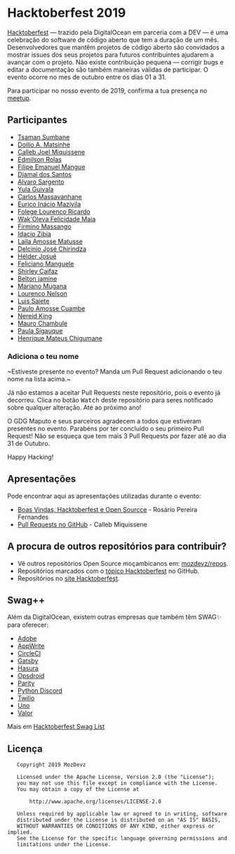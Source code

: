 # Hacktoberfest 2019

[Hacktoberfest](https://hacktoberfest.digitalocean.com) — trazido pela DigitalOcean em parceria com a DEV
 — é uma celebração do software de código aberto que tem a duração de um mês.
Desenvolvedores que mantêm projetos de código aberto são convidados a mostrar issues dos seus projetos para futuros
 contribuintes ajudarem a avançar com o projeto. Não existe contribuição pequena — corrigir bugs e editar a
 documentação são também maneiras válidas de participar.
 O evento ocorre no mes de outubro entre os dias 01 a 31.

Para participar no nosso evento de 2019, confirma a tua presença no [meetup](https://www.meetup.com/GDG-Maputo/events/264629648/).


## Participantes
- [Tsaman Sumbane](https://github.com/Tsamansumbane)
- [Doilio A. Matsinhe](github.com/doilio)
- [Calleb Joel Miquissene](https://github.com/callebdev)
- [Edmilson Rolas](https://github.com/ASRolas)
- [Filipe Emanuel Mangue](https://github.com/FilipeEmanuel/Hacktoberfest)
- [Djamal dos Santos](https://github.com/kradnoel)
- [Alvaro Sargento](https://github.com/username)
- [Yula Guivala](https://github.com/yulaGuival)
- [Carlos Massavanhane](https://github.com/cmassavanhanejr)
- [Eurico Inácio Mazivila](https://github.com/EuricoMazivila)
- [Folege Lourenco Ricardo](https://github.com/Folege)
- [Wak'Oleva Felicidade Maia](https://github.com/wakmaia)
- [Firmino Massango](github.com/FirminoMassango)
- [Idacio Zibia](https://github.com/idacioDad)
- [Laila Amosse Matusse](https://github.com/lmatusse)
- [Delcinio José Chirindza](https://github.com/DelcinioChirindza)
- [Hélder Josué](https://github.com/helderjosue)
- [Feliciano Manguele](https://github.com/FelicianoManguele)
- [Shirley Caifaz](https://github.com/ShirleyCaifaz)
- [Belton jamine](https://github.com/beltonjamine)
- [Mariano Mugana](https://github.com/MarianoMugana)
- [Lourenco Nelson](https://github.com/LourencoNelson)
- [Luis Saiete](https://github.com/ltsaiete)
- [Paulo Amosse Cuambe](https://github.com/paulocuambe)
- [Nereid King](https://github.com/nereiiidking)
- [Mauro Chambule](https://github.com/chambule)
- [Paula Sigauque](https://github.com/PSigauque)
- [Henrique Mateus Chigumane](https://github.com/HenriqueChigumane)

### Adiciona o teu nome
~Estiveste presente no evento? Manda um Pull Request adicionando o teu nome na lista acima.~

Já não estamos a aceitar Pull Requests neste repositório, pois o evento já decorreu. Clica no botão <kbd>Watch</kbd> deste repositório para seres notificado sobre qualquer alteração. Até ao próximo ano!

O GDG Maputo e seus parceiros agradecem a todos que estiveram presentes no evento. Parabéns por ter concluído o seu primeiro Pull Request! Não se esqueça que tem mais 3 Pull Requests por fazer até ao dia 31 de Outubro.

Happy Hacking!

## Apresentações
Pode encontrar aqui as apresentações utilizadas durante o evento:
- [Boas Vindas, Hacktoberfest e Open Sourcce](https://docs.google.com/presentation/d/1IHa9Pg_UFJTWbFeGHW8twdltBMD8XNztVL2XKwPLwXI/edit?usp=sharing) - Rosário Pereira Fernandes
- [Pull Requests no GitHub](https://docs.google.com/presentation/d/16qp-oVe2D_vDZOg-Y3LqOwX3kH10xz_yin7-pLVVZyQ/edit?usp=sharing) - Calleb Miquissene


## A procura de outros repositórios para contribuir?
- Vê outros repositórios Open Source moçambicanos em: [mozdevz/repos](https://github.com/mozdevz/repos).
- Repositórios marcados com o [tópico Hacktoberfest](https://github.com/topics/hacktoberfest) no GitHub.
- Repositórios no [site Hacktoberfest](https://hacktoberfest.digitalocean.com/#projects).

## Swag++

Além da DigitalOcean, existem outras empresas que também têm SWAG✨ para oferecer:
- [Adobe](https://opensource.adobe.com/squashtoberfest/)
- [AppWrite](https://medium.com/appwrite-io/hacktoberfest-2019-is-almost-here-lets-celebrate-it-together-24b311236dd)
- [CircleCI](https://hacktoberfest.circleci.com/#/)
- [Gatsby](https://www.gatsbyjs.org/contributing/contributor-swag/#how-to-claim-your-free-swag)
- [Hasura](https://blog.hasura.io/hasura-joins-hacktoberfest-2019/)
- [Opsdroid](https://medium.com/opsdroid/contributor-sticker-packs-738058ceda59/)
- [Parity](https://www.parity.io/hacktoberfest-2019-parity/)
- [Python Discord](https://www.reddit.com/r/Python/comments/dbj0vh/python_discord_hacktoberfest_2019/)
- [Twilio](https://www.twilio.com/blog/ahoy-hacktoberfest-2019)
- [Uno](https://platform.uno/uno-is-joining-hacktoberfest-2019/)
- [Valor](https://valor-software.com/articles/hacktoberfest-2019-is-coming-and-ngx-bootstrap-strives-for-your-attention.html)

Mais em [Hacktoberfest Swag List](https://hacktoberfest-swag-list.netlify.com/)


## Licença
       Copyright 2019 MozDevz

       Licensed under the Apache License, Version 2.0 (the "License");
       you may not use this file except in compliance with the License.
       You may obtain a copy of the License at

           http://www.apache.org/licenses/LICENSE-2.0

       Unless required by applicable law or agreed to in writing, software
       distributed under the License is distributed on an "AS IS" BASIS,
       WITHOUT WARRANTIES OR CONDITIONS OF ANY KIND, either express or implied.
       See the License for the specific language governing permissions and
       limitations under the License.
